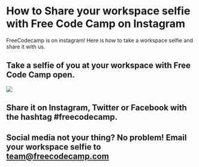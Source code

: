 # How to Share your workspace selfie with Free Code Camp on Instagram

FreeCodecamp is on instagram! Here is how to take a workspace selfie and share it with us.

## Take a selfie of you at your workspace with Free Code Camp open.

![](https://www.evernote.com/l/AkpdrY2nGrtBO69RoxdNq8rluri5K7B367YB/image.png)

## Share it on Instagram, Twitter or Facebook with the hashtag #freecodecamp.

## Social media not your thing? No problem! Email your workspace selfie to team@freecodecamp.com
